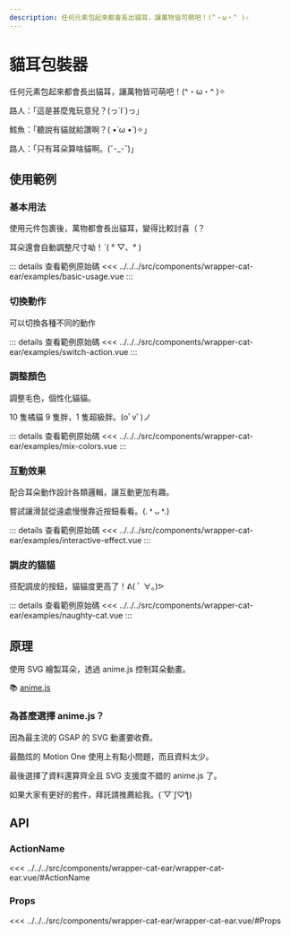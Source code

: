 ```yaml
---
description: 任何元素包起來都會長出貓耳，讓萬物皆可萌吧！(^・ω・^ )✧
---
```


<script setup>
import BasicUsage from '../../../src/components/wrapper-cat-ear/examples/basic-usage.vue'
import SwitchAction from '../../../src/components/wrapper-cat-ear/examples/switch-action.vue'
import MixColors from '../../../src/components/wrapper-cat-ear/examples/mix-colors.vue'
import InteractiveEffect from '../../../src/components/wrapper-cat-ear/examples/interactive-effect.vue'
import NaughtyCat from '../../../src/components/wrapper-cat-ear/examples/naughty-cat.vue'
</script>

# 貓耳包裝器

任何元素包起來都會長出貓耳，讓萬物皆可萌吧！(^・ω・^ )✧

路人：「這是甚麼鬼玩意兒？(っ´Ι`)っ」

鱈魚：「聽說有貓就給讚啊？( •̀ ω •́ )✧」

路人：「只有耳朵算啥貓啊。(˘･_･˘)」

## 使用範例

### 基本用法

使用元件包裹後，萬物都會長出貓耳，變得比較討喜（？

耳朵還會自動調整尺寸呦！ˋ( ° ▽、° )

<basic-usage/>

::: details 查看範例原始碼
<<< ../../../src/components/wrapper-cat-ear/examples/basic-usage.vue
:::

### 切換動作

可以切換各種不同的動作

<switch-action/>

::: details 查看範例原始碼
<<< ../../../src/components/wrapper-cat-ear/examples/switch-action.vue
:::

### 調整顏色

調整毛色，個性化貓貓。

<mix-colors/>

10 隻橘貓 9 隻胖，1 隻超級胖。(oﾟvﾟ)ノ

::: details 查看範例原始碼
<<< ../../../src/components/wrapper-cat-ear/examples/mix-colors.vue
:::

### 互動效果

配合耳朵動作設計各類邏輯，讓互動更加有趣。

嘗試讓滑鼠從遠處慢慢靠近按鈕看看。(. ❛ ᴗ ❛.)

<interactive-effect/>

::: details 查看範例原始碼
<<< ../../../src/components/wrapper-cat-ear/examples/interactive-effect.vue
:::

### 調皮的貓貓

搭配調皮的按鈕，貓貓度更高了！ᕕ( ﾟ ∀。)ᕗ

<naughty-cat/>

::: details 查看範例原始碼
<<< ../../../src/components/wrapper-cat-ear/examples/naughty-cat.vue
:::

## 原理

使用 SVG 繪製耳朵，透過 anime.js 控制耳朵動畫。

📚 [anime.js](https://animejs.com/)

### 為甚麼選擇 anime.js？

因為最主流的 GSAP 的 SVG 動畫要收費。

最酷炫的 Motion One 使用上有點小問題，而且資料太少。

最後選擇了資料還算齊全且 SVG 支援度不錯的 anime.js 了。

如果大家有更好的套件，拜託請推薦給我。(´▽`ʃ♡ƪ)

## API

### ActionName

<<< ../../../src/components/wrapper-cat-ear/wrapper-cat-ear.vue/#ActionName

### Props

<<< ../../../src/components/wrapper-cat-ear/wrapper-cat-ear.vue/#Props
